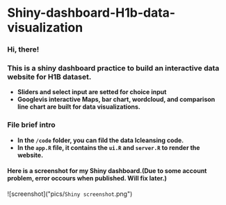 # Shiny-dashboard-H1b-data-visualization

### Hi, there!
### This is a shiny dashboard practice to build an interactive data website for H1B dataset.
* **Sliders and select input are setted for choice input**
* **Googlevis interactive Maps, bar chart, wordcloud, and comparison line chart are built for data visualizations.**

### File brief intro

* **In the `/code` folder, you can fild the data lcleansing code.**
* **In the `app.R` file, it contains the `ui.R` and `server.R` to render the website.**

#### Here is a screenshot for my Shiny dashboard.(Due to some account problem, error occours when published. Will fix later.)

![screenshot]("pics/`Shiny screenshot`.png")
